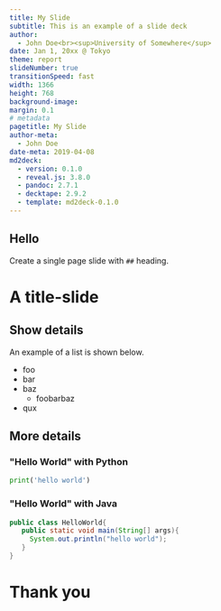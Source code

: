 ```yaml
---
title: My Slide
subtitle: This is an example of a slide deck
author:
  - John Doe<br><sup>University of Somewhere</sup>
date: Jan 1, 20xx @ Tokyo
theme: report
slideNumber: true
transitionSpeed: fast
width: 1366
height: 768
background-image:
margin: 0.1
# metadata
pagetitle: My Slide
author-meta:
  - John Doe
date-meta: 2019-04-08
md2deck:
  - version: 0.1.0
  - reveal.js: 3.8.0
  - pandoc: 2.7.1
  - decktape: 2.9.2
  - template: md2deck-0.1.0
---
```


## Hello <!-- a single page slide -->

Create a single page slide with `##` heading.

# A title-slide <!-- a series of slides -->

## Show details

An example of a list is shown below.

- foo
- bar
- baz
  - foobarbaz
- qux

## More details
### "Hello World" with Python

```python
print('hello world')
```

### "Hello World" with Java

```java
public class HelloWorld{
   public static void main(String[] args){
     System.out.println("hello world");
   }
}
```

# Thank you
